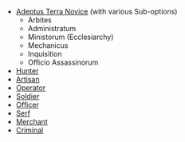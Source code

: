 * [Adeptus Terra Novice](</LifePath/EarlyCareer/Adeptus Terra Novice md>) (with various Sub-options)
	* Arbites
	* Administratum
	* Ministorum (Ecclesiarchy)
	* Mechanicus
	* Inquisition
	* Officio Assassinorum
* [Hunter](/LifePath/EarlyCareer/Hunter.md)
* [Artisan](/LifePath/EarlyCareer/Artisan.md)
* [Operator](/LifePath/EarlyCareer/Operator.md)
* [Soldier](/LifePath/EarlyCareer/Soldier.md)
* [Officer](/LifePath/EarlyCareer/Officer.md)
* [Serf](/LifePath/EarlyCareer/Serf.md)
* [Merchant](/LifePath/EarlyCareer/Merchant.md)
* [Criminal](/LifePath/EarlyCareer/Criminal.md)
